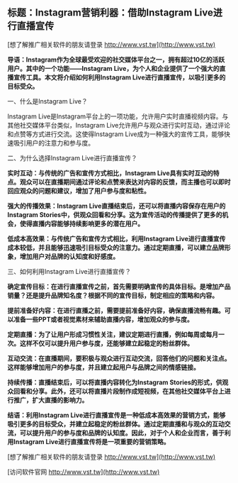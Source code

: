 ## **标题：Instagram营销利器：借助Instagram Live进行直播宣传**

[想了解推广相关软件的朋友请登录 http://www.vst.tw](http://www.vst.tw)

**导语：Instagram作为全球最受欢迎的社交媒体平台之一，拥有超过10亿的活跃用户。其中的一个功能——Instagram Live，为个人和企业提供了一个强大的直播宣传工具。本文将介绍如何利用Instagram Live进行直播宣传，以吸引更多的目标受众。**

一、什么是Instagram Live？

Instagram Live是Instagram平台上的一项功能，允许用户实时直播视频内容。与其他社交媒体平台类似，Instagram Live允许用户与观众进行实时互动，通过评论和点赞等方式进行交流。这使得Instagram Live成为一种强大的宣传工具，能够快速吸引用户的注意力和参与度。

二、为什么选择Instagram Live进行直播宣传？

**实时互动：与传统的广告和宣传方式相比，Instagram Live具有实时互动的特点。观众可以在直播期间通过评论和点赞来表达对内容的反馈，而主播也可以即时回应观众的问题和建议，增加了用户参与度和粘性。**

**强大的传播效果：Instagram Live直播结束后，还可以将直播内容保存在用户的Instagram Stories中，供观众回看和分享。这为宣传活动的传播提供了更多的机会，使得直播内容能够持续影响更多的潜在用户。**

**低成本高效果：与传统广告和宣传方式相比，利用Instagram Live进行直播宣传成本较低，并且能够迅速吸引目标受众的注意力。通过定期直播，可以建立品牌形象，增加用户对品牌的认知度和好感度。**

三、如何利用Instagram Live进行直播宣传？

**确定宣传目标：在进行直播宣传之前，首先需要明确宣传的具体目标。是增加产品销量？还是提升品牌知名度？根据不同的宣传目标，制定相应的策略和内容。**

**提前准备好内容：在进行直播之前，需要提前准备好内容，确保直播流畅有趣。可以准备一些PPT或者视觉素材来辅助直播内容，增加观众的参与度。**

**定期直播：为了让用户形成习惯性关注，建议定期进行直播，例如每周或每月一次。这样不仅可以提升用户参与度，还能够建立起稳定的粉丝群体。**

**互动交流：在直播期间，要积极与观众进行互动交流，回答他们的问题和关注点。这样能够增加用户的参与度，并且建立起用户与品牌之间的情感链接。**

**持续传播：直播结束后，可以将直播内容转化为Instagram Stories的形式，供观众回看和分享。此外，还可以将直播片段制作成短视频，在其他社交媒体平台上进行推广，扩大直播的影响力。**

**结语：利用Instagram Live进行直播宣传是一种低成本高效果的营销方式，能够吸引更多的目标受众，并建立起稳定的粉丝群体。通过定期直播和与观众的互动交流，可以提升用户的参与度和品牌的认知度。因此，对于个人和企业而言，善于利用Instagram Live进行直播宣传将是一项重要的营销策略。**

[想了解推广相关软件的朋友请登录 http://www.vst.tw](http://www.vst.tw)


[访问软件官网 http://www.vst.tw](http://www.vst.tw)
